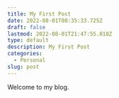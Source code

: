 ```yaml
---
title: My First Post
date: 2022-08-01T08:35:33.725Z
draft: false
lastmod: 2022-08-01T21:47:55.818Z
type: default
description: My First Post
categories:
  - Personal
slug: post
---
```



Welcome to my blog.